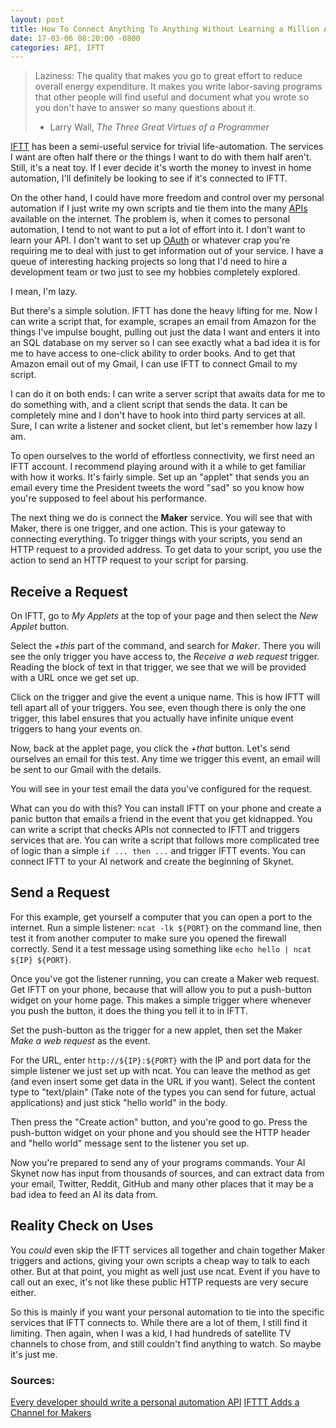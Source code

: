 ```yaml
---
layout: post
title: How To Connect Anything To Anything Without Learning a Million APIs
date: 17-03-06 08:20:00 -0800
categories: API, IFTT
---
```


> Laziness: The quality that makes you go to great effort to reduce overall energy expenditure. It makes you write labor-saving programs that other people will find useful and document what you wrote so you don't have to answer so many questions about it.
> 
> - Larry Wall, *The Three Great Virtues of a Programmer*

[IFTT](https://ifttt.com) has been a semi-useful service for trivial life-automation. The services I want are often half there or the things I want to do with them half aren't. Still, it's a neat toy. If I ever decide it's worth the money to invest in home automation, I'll definitely be looking to see if it's connected to IFTT. 

On the other hand, I could have more freedom and control over my personal automation if I just write my own scripts and tie them into the many [APIs](https://www.programmableweb.com/apis/directory) available on the internet. The problem is, when it comes to personal automation, I tend to not want to put a lot of effort into it. I don't want to learn your API. I don't want to set up [OAuth](https://oauth.net/) or whatever crap you're requiring me to deal with just to get information out of your service. I have a queue of interesting hacking projects so long that I'd need to hire a development team or two just to see my hobbies completely explored.

I mean, I'm lazy.

But there's a simple solution. IFTT has done the heavy lifting for me. Now I can write a script that, for example, scrapes an email from Amazon for the things I've impulse bought, pulling out just the data I want and enters it into an SQL database on my server so I can see exactly what a bad idea it is for me to have access to one-click ability to order books. And to get that Amazon email out of my Gmail, I can use IFTT to connect Gmail to my script.

I can do it on both ends: I can write a server script that awaits data for me to do something with, and a client script that sends the data. It can be completely mine and I don't have to hook into third party services at all. Sure, I can write a listener and socket client, but let's remember how lazy I am.

To open ourselves to the world of effortless connectivity, we first need an IFTT account. I recommend playing around with it a while to get familiar with how it works. It's fairly simple. Set up an "applet" that sends you an email every time the President tweets the word "sad" so you know how you're supposed to feel about his performance.

The next thing we do is connect the **Maker** service. You will see that with Maker, there is one trigger, and one action. This is your gateway to connecting everything. To trigger things with your scripts, you send an HTTP request to a provided address. To get data to your script, you use the action to send an HTTP request to your script for parsing.

## Receive a Request

On IFTT, go to *My Applets* at the top of your page and then select the *New Applet* button.

Select the *+this* part of the command, and search for *Maker*. There you will see the only trigger you have access to, the *Receive a web request* trigger. Reading the block of text in that trigger, we see that we will be provided with a URL once we get set up.

Click on the trigger and give the event a unique name. This is how IFTT will tell apart all of your triggers. You see, even though there is only the one trigger, this label ensures that you actually have infinite unique event triggers to hang your events on.

Now, back at the applet page, you click the *+that* button. Let's send ourselves an email for this test. Any time we trigger this event, an email will be sent to our Gmail with the details.

You will see in your test email the data you've configured for the request.

What can you do with this? You can install IFTT on your phone and create a panic button that emails a friend in the event that you get kidnapped. You can write a script that checks APIs not connected to IFTT and triggers services that are. You can write a script that follows more complicated tree of logic than a simple `if ... then ...` and trigger IFTT events. You can connect IFTT to your AI network and create the beginning of Skynet.

## Send a Request

For this example, get yourself a computer that you can open a port to the internet. Run a simple listener: `ncat -lk ${PORT}` on the command line, then test it from another computer to make sure you opened the firewall correctly. Send it a test message using something like `echo hello | ncat ${IP} ${PORT}`.

Once you've got the listener running, you can create a Maker web request. Get IFTT on your phone, because that will allow you to put a push-button widget on your home page. This makes a simple trigger where whenever you push the button, it does the thing you tell it to in IFTT.

Set the push-button as the trigger for a new applet, then set the Maker *Make a web request* as the event.

For the URL, enter `http://${IP}:${PORT}` with the IP and port data for the simple listener we just set up with ncat. You can leave the method as get (and even insert some get data in the URL if you want). Select the content type to "text/plain" (Take note of the types you can send for future, actual applications) and just stick "hello world" in the body.

Then press the "Create action" button, and you're good to go. Press the push-button widget on your phone and you should see the HTTP header and "hello world" message sent to the listener you set up.

Now you're prepared to send any of your programs commands. Your AI Skynet now has input from thousands of sources, and can extract data from your email, Twitter, Reddit, GitHub and many other places that it may be a bad idea to feed an AI its data from.


## Reality Check on Uses

You *could* even skip the IFTT services all together and chain together Maker triggers and actions, giving your own scripts a cheap way to talk to each other. But at that point, you might as well just use ncat. Event if you have to call out an exec, it's not like these public HTTP requests are very secure either. 

So this is mainly if you want your personal automation to tie into the specific services that IFTT connects to. While there are a lot of them, I still find it limiting. Then again, when I was a kid, I had hundreds of satellite TV channels to chose from, and still couldn't find anything to watch. So maybe it's just me.

### Sources:

[Every developer should write a personal automation API](https://dev.to/anotherdevblog/every-developer-should-write-a-personal-automation-api)
[IFTTT Adds a Channel for Makers](http://makezine.com/2015/06/26/ifttt-adds-new-channel-makers/)